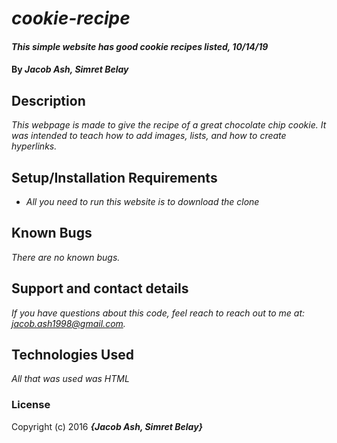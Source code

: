 # _cookie-recipe_

#### _This simple website has good cookie recipes listed, 10/14/19_

#### By _**Jacob Ash, Simret Belay**_

## Description

_This webpage is made to give the recipe of a great chocolate chip cookie.  It was intended to teach how to add images, lists, and how to create hyperlinks._

## Setup/Installation Requirements

* _All you need to run this website is to download the clone_

## Known Bugs

_There are no known bugs._

## Support and contact details

_If you have questions about this code, feel reach to reach out to me at: jacob.ash1998@gmail.com._

## Technologies Used

_All that was used was HTML_

### License


Copyright (c) 2016 **_{Jacob Ash, Simret Belay}_**
